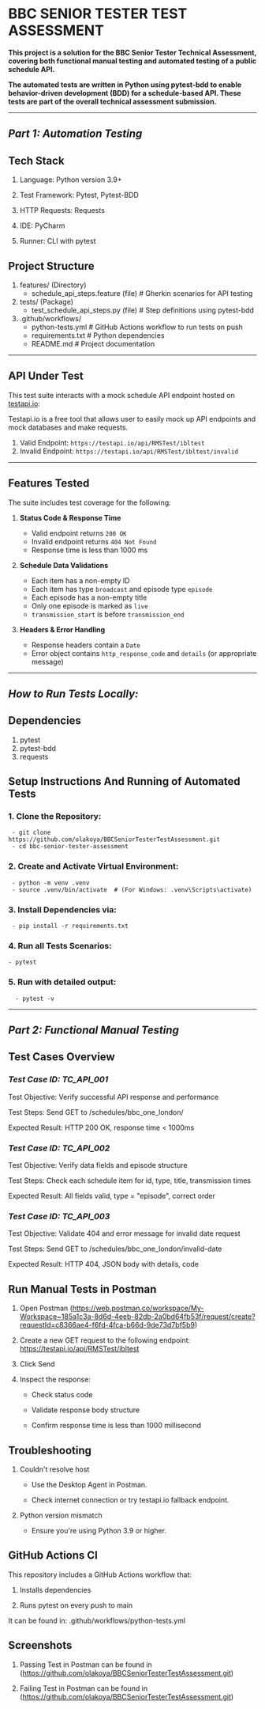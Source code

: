 # BBC SENIOR TESTER TEST ASSESSMENT

**This project is a solution for the BBC Senior Tester Technical Assessment, covering both functional manual testing and automated testing of a public schedule API.**

**The automated tests are written in Python using pytest-bdd to enable behavior-driven development (BDD) for a schedule-based API. These tests are part of the overall technical assessment submission.**

---
## *Part 1: Automation Testing*

Tech Stack
-----------
1. Language: Python version 3.9+

2. Test Framework: Pytest, Pytest-BDD

3. HTTP Requests: Requests

4. IDE: PyCharm 

5. Runner: CLI with pytest


Project Structure
------------------
1. features/ (Directory)
   - schedule_api_steps.feature (file) # Gherkin scenarios for API testing
2. tests/ (Package)
   - test_schedule_api_steps.py (file) # Step definitions using pytest-bdd
3. .github/workflows/
   - python-tests.yml # GitHub Actions workflow to run tests on push
   - requirements.txt # Python dependencies
   - README.md # Project documentation


---

## API Under Test

This test suite interacts with a mock schedule API endpoint hosted on [testapi.io](https://testapi.io):

Testapi.io is a free tool that allows user to easily mock up API endpoints and mock databases and make requests.

1. Valid Endpoint: `https://testapi.io/api/RMSTest/ibltest`
2. Invalid Endpoint: `https://testapi.io/api/RMSTest/ibltest/invalid`

---

## Features Tested

The suite includes test coverage for the following:

1. **Status Code & Response Time**
   - Valid endpoint returns `200 OK`
   - Invalid endpoint returns `404 Not Found`
   - Response time is less than 1000 ms


2. **Schedule Data Validations**
   - Each item has a non-empty ID
   - Each item has type `broadcast` and episode type `episode`
   - Each episode has a non-empty title
   - Only one episode is marked as `live`
   - `transmission_start` is before `transmission_end`


3. **Headers & Error Handling**
   - Response headers contain a `Date`
   - Error object contains `http_response_code` and `details` (or appropriate message)

---

## *How to Run Tests Locally:*

## Dependencies
1. pytest
2. pytest-bdd
3. requests

Setup Instructions And Running of  Automated Tests
----------------------------------------------------
### 1. Clone the Repository:
     - git clone https://github.com/olakoya/BBCSeniorTesterTestAssessment.git
     - cd bbc-senior-tester-assessment

### 2. Create and Activate Virtual Environment:
     - python -m venv .venv
     - source .venv/bin/activate  # (For Windows: .venv\Scripts\activate)

### 3. Install Dependencies via:
     - pip install -r requirements.txt

### 4. Run all Tests Scenarios:
    - pytest

### 5. Run with detailed output:
      - pytest -v

---

## *Part 2: Functional Manual Testing*

Test Cases Overview
--------------------
### *Test Case ID: TC_API_001*

Test Objective: Verify successful API response and performance

Test Steps: Send GET to /schedules/bbc_one_london/<valid-date>	

Expected Result: HTTP 200 OK, response time < 1000ms


### *Test Case ID: TC_API_002*	

Test Objective: Verify data fields and episode structure

Test Steps: Check each schedule item for id, type, title, transmission times	

Expected Result: All fields valid, type = "episode", correct order


### *Test Case ID: TC_API_003*

Test Objective: Validate 404 and error message for invalid date request	

Test Steps: Send GET to /schedules/bbc_one_london/invalid-date

Expected Result:	HTTP 404, JSON body with details, code


Run Manual Tests in Postman
----------------------------
1. Open Postman (https://web.postman.co/workspace/My-Workspace~185a1c3a-8d6d-4eeb-82db-2a0bd64fb53f/request/create?requestId=c8366ae4-f6fd-4fca-b66d-9de73d7bf5b9)

2. Create a new GET request to the following endpoint: https://testapi.io/api/RMSTest/ibltest

3. Click Send

4. Inspect the response:

   - Check status code

   - Validate response body structure

   - Confirm response time is less than 1000 millisecond
    

Troubleshooting
----------------
1. Couldn't resolve host

      - Use the Desktop Agent in Postman.

      - Check internet connection or try testapi.io fallback endpoint.


2. Python version mismatch

    - Ensure you're using Python 3.9 or higher.

## GitHub Actions CI
This repository includes a GitHub Actions workflow that:

1. Installs dependencies

2. Runs pytest on every push to main

It can be found in: .github/workflows/python-tests.yml

## Screenshots
1. Passing Test in Postman can be found in (https://github.com/olakoya/BBCSeniorTesterTestAssessment.git)

2. Failing Test in Postman can be found in (https://github.com/olakoya/BBCSeniorTesterTestAssessment.git)











